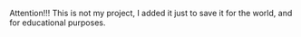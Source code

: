 Attention!!! This is not my project, I added it just to save it for the world, and for educational purposes.
